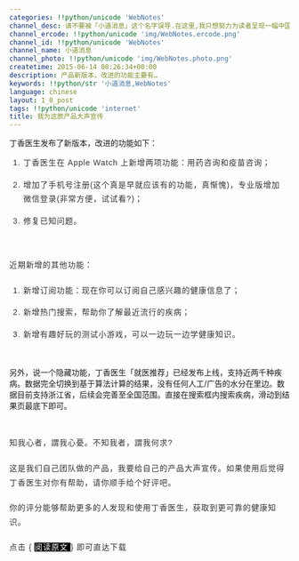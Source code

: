```yaml
---
categories: !!python/unicode 'WebNotes'
channel_desc: 请不要被「小道消息」这个名字误导.在这里,我只想努力为读者呈现一幅中国互联网的清明上河图.
channel_ercode: !!python/unicode 'img/WebNotes.ercode.png'
channel_id: !!python/unicode 'WebNotes'
channel_name: 小道消息
channel_photo: !!python/unicode 'img/WebNotes.photo.png'
createtime: 2015-06-14 08:26:34+00:00
description: 产品新版本，改进的功能主要有…
keywords: !!python/str '小道消息,WebNotes'
language: chinese
layout: 1_0_post
tags: !!python/unicode 'internet'
title: 我为这款产品大声宣传
---
```

<div class="rich_media_content" id="js_content">
<p>
         丁香医生发布了新版本，改进的功能如下：
        </p>
<ol class="list-paddingleft-2" style="font-family: Avenir, sans-serif; border: 0px; margin: 0.8em 1em; padding-left: 0.8em; outline: 0px; color: rgb(51, 51, 51); letter-spacing: 1px; line-height: 25.600000381469727px; white-space: normal;">
<li>
<p>
           丁香医生在 Apple Watch 上新增两项功能：用药咨询和疫苗咨询；
          </p>
</li>
<li>
<p>
           增加了手机号注册(这个真是早就应该有的功能，真惭愧)，专业版增加微信登录(非常方便，试试看?)；
          </p>
</li>
<li>
<p>
           修复已知问题。
          </p>
<p>
<br/>
</p>
</li>
</ol>
<p style="font-family: Avenir, sans-serif; border: 0px; margin-top: 2px; margin-bottom: 20px; padding: 0px; outline: 0px; color: rgb(51, 51, 51); letter-spacing: 1px; line-height: 25.600000381469727px; white-space: normal;">
         近期新增的其他功能：
        </p>
<ol class="list-paddingleft-2" style="font-family: Avenir, sans-serif; border: 0px; margin: 0.8em 1em; padding-left: 0.8em; outline: 0px; color: rgb(51, 51, 51); letter-spacing: 1px; line-height: 25.600000381469727px; white-space: normal;">
<li>
<p>
           新增订阅功能：现在你可以订阅自己感兴趣的健康信息了；
          </p>
</li>
<li>
<p>
           新增热门搜索，帮助你了解最近流行的疾病；
          </p>
</li>
<li>
<p>
           新增有趣好玩的测试小游戏，可以一边玩一边学健康知识。
          </p>
</li>
</ol>
<p>
<br/>
</p>
<p>
         另外，说一个隐藏功能，丁香医生「就医推荐」已经发布上线，支持近两千种疾病。数据完全切换到基于算法计算的结果，没有任何人工/广告的水分在里边。数据目前支持浙江省，后续会完善至全国范围。直接在搜索框内搜索疾病，滑动到结果页最底下即可。
        </p>
<p>
<br/>
</p>
<p style="font-family: Avenir, sans-serif; border: 0px; margin-top: 2px; margin-bottom: 20px; padding: 0px; outline: 0px; color: rgb(51, 51, 51); letter-spacing: 1px; line-height: 25.600000381469727px; white-space: normal;">
         知我心者，謂我心憂。不知我者，謂我何求?
        </p>
<p style="font-family: Avenir, sans-serif; border: 0px; margin-top: 2px; margin-bottom: 20px; padding: 0px; outline: 0px; color: rgb(51, 51, 51); letter-spacing: 1px; line-height: 25.600000381469727px; white-space: normal;">
         这是我们自己团队做的产品，我要给自己的产品大声宣传。如果使用后觉得丁香医生对你有帮助，请你顺手给个好评吧。
        </p>
<p style="font-family: Avenir, sans-serif; border: 0px; margin-top: 2px; margin-bottom: 20px; padding: 0px; outline: 0px; color: rgb(51, 51, 51); letter-spacing: 1px; line-height: 25.600000381469727px; white-space: normal;">
         你的评分能够帮助更多的人发现和使用丁香医生，获取到更可靠的健康知识。
        </p>
<p style="font-family: Avenir, sans-serif; border: 0px; margin-top: 2px; margin-bottom: 20px; padding: 0px; outline: 0px; color: rgb(51, 51, 51); letter-spacing: 1px; line-height: 25.600000381469727px; white-space: normal;">
         点击 {
         <span style="background-color: rgb(0, 0, 0); color: rgb(255, 255, 255);">
          阅读原文
         </span>
         } 即可直达下载
        </p>
</div>